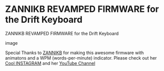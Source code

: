 # ZANNIKB REVAMPED FIRMWARE for the Drift Keyboard
ZANNIKB REVAMPED FIRMWARE for the Drift Keyboard

image

Special Thanks to [ZANNIKB](https://github.com/zannikb) for making this awesome firmware with animatons and a WPM (words-per-minute) indicator.
Please check out her [Cool INSTAGRAM](https://www.instagram.com/zannikb/) and her [YouTube Channel](https://www.youtube.com/@zannikb)
